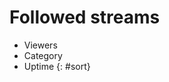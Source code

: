 # Followed streams

* Viewers
* Category
* Uptime
{: #sort}

<div id=streams></div>

<style>
#streams {
	display: flex;
	flex-wrap: wrap;
	justify-content: space-around;
}
#streams > div {
	width: 320px; /* the width of the preview image */
	margin-bottom: 1em;
}
#streams ul {list-style-type: none; margin: 0; padding: 0; flex-grow: 1;}
.avatar {max-width: 40px;}
.inforow {display: flex;}
.inforow .img {flex-grow: 0; padding: 0.25em;}
#sort {
	display: flex;
	list-style-type: none;
}
#sort li {
	cursor: pointer;
	margin: 0.25em;
	padding: 0.25em;
}
main {max-width: none!important;} /* Override the normal StilleBot style */
</style>

<script>
const follows = $$follows$$
</script>

<script type=module src="/static/raidfinder.js"></script>
